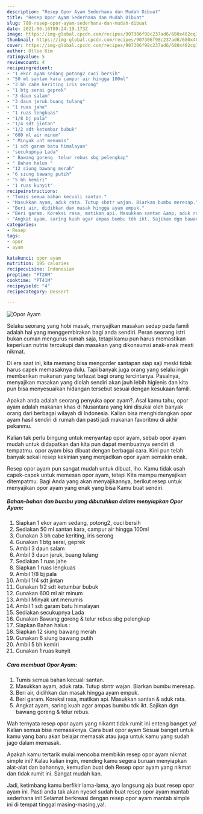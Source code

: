 ```yaml
---
description: "Resep Opor Ayam Sederhana dan Mudah Dibuat"
title: "Resep Opor Ayam Sederhana dan Mudah Dibuat"
slug: 780-resep-opor-ayam-sederhana-dan-mudah-dibuat
date: 2021-06-16T09:24:19.173Z
image: https://img-global.cpcdn.com/recipes/907306f98c237ad6/680x482cq70/opor-ayam-foto-resep-utama.jpg
thumbnail: https://img-global.cpcdn.com/recipes/907306f98c237ad6/680x482cq70/opor-ayam-foto-resep-utama.jpg
cover: https://img-global.cpcdn.com/recipes/907306f98c237ad6/680x482cq70/opor-ayam-foto-resep-utama.jpg
author: Ollie Kim
ratingvalue: 5
reviewcount: 4
recipeingredient:
- "1 ekor ayam sedang potong2 cuci bersih"
- "50 ml santan kara campur air hingga 100ml"
- "3 bh cabe keriting iris serong"
- "1 btg serai geprek"
- "3 daun salam"
- "3 daun jeruk buang tulang"
- "1 ruas jahe"
- "1 ruas lengkuas"
- "1/8 bj pala"
- "1/4 sdt jintan"
- "1/2 sdt ketumbar bubuk"
- "600 ml air minum"
- " Minyak unt menumis"
- "1 sdt garam batu himalayan"
- "secukupnya Lada"
- " Bawang goreng  telur rebus sbg pelengkap"
- " Bahan halus "
- "12 siung bawang merah"
- "6 siung bawang putih"
- "5 bh kemiri"
- "1 ruas kunyit"
recipeinstructions:
- "Tumis semua bahan kecuali santan."
- "Masukkan ayam, aduk rata. Tutup sbntr wajan. Biarkan bumbu meresap."
- "Beri air, didihkan dan masak hingga ayam empuk."
- "Beri garam. Koreksi rasa, matikan api. Masukkan santan &amp; aduk rata."
- "Angkat ayam, saring kuah agar ampas bumbu tdk ikt. Sajikan dgn bawang goreng &amp; telur rebus."
categories:
- Resep
tags:
- opor
- ayam

katakunci: opor ayam 
nutrition: 195 calories
recipecuisine: Indonesian
preptime: "PT20M"
cooktime: "PT41M"
recipeyield: "4"
recipecategory: Dessert

---
```



![Opor Ayam](https://img-global.cpcdn.com/recipes/907306f98c237ad6/680x482cq70/opor-ayam-foto-resep-utama.jpg)

Selaku seorang yang hobi masak, menyajikan masakan sedap pada famili adalah hal yang menggembirakan bagi anda sendiri. Peran seorang istri bukan cuman mengurus rumah saja, tetapi kamu pun harus memastikan keperluan nutrisi tercukupi dan masakan yang dikonsumsi anak-anak mesti nikmat.

Di era  saat ini, kita memang bisa mengorder santapan siap saji meski tidak harus capek memasaknya dulu. Tapi banyak juga orang yang selalu ingin memberikan makanan yang terlezat bagi orang tercintanya. Pasalnya, menyajikan masakan yang diolah sendiri akan jauh lebih higienis dan kita pun bisa menyesuaikan hidangan tersebut sesuai dengan kesukaan famili. 



Apakah anda adalah seorang penyuka opor ayam?. Asal kamu tahu, opor ayam adalah makanan khas di Nusantara yang kini disukai oleh banyak orang dari berbagai wilayah di Indonesia. Kalian bisa menghidangkan opor ayam hasil sendiri di rumah dan pasti jadi makanan favoritmu di akhir pekanmu.

Kalian tak perlu bingung untuk menyantap opor ayam, sebab opor ayam mudah untuk didapatkan dan kita pun dapat membuatnya sendiri di tempatmu. opor ayam bisa dibuat dengan berbagai cara. Kini pun telah banyak sekali resep kekinian yang menjadikan opor ayam semakin enak.

Resep opor ayam pun sangat mudah untuk dibuat, lho. Kamu tidak usah capek-capek untuk memesan opor ayam, tetapi Kita mampu menyajikan ditempatmu. Bagi Anda yang akan menyajikannya, berikut resep untuk menyajikan opor ayam yang enak yang bisa Kamu buat sendiri.

<!--inarticleads1-->

##### Bahan-bahan dan bumbu yang dibutuhkan dalam menyiapkan Opor Ayam:

1. Siapkan 1 ekor ayam sedang, potong2, cuci bersih
1. Sediakan 50 ml santan kara, campur air hingga 100ml
1. Gunakan 3 bh cabe keriting, iris serong
1. Gunakan 1 btg serai, geprek
1. Ambil 3 daun salam
1. Ambil 3 daun jeruk, buang tulang
1. Sediakan 1 ruas jahe
1. Siapkan 1 ruas lengkuas
1. Ambil 1/8 bj pala
1. Ambil 1/4 sdt jintan
1. Gunakan 1/2 sdt ketumbar bubuk
1. Gunakan 600 ml air minum
1. Ambil  Minyak unt menumis
1. Ambil 1 sdt garam batu himalayan
1. Sediakan secukupnya Lada
1. Gunakan  Bawang goreng &amp; telur rebus sbg pelengkap
1. Siapkan  Bahan halus :
1. Siapkan 12 siung bawang merah
1. Gunakan 6 siung bawang putih
1. Ambil 5 bh kemiri
1. Gunakan 1 ruas kunyit




<!--inarticleads2-->

##### Cara membuat Opor Ayam:

1. Tumis semua bahan kecuali santan.
1. Masukkan ayam, aduk rata. Tutup sbntr wajan. Biarkan bumbu meresap.
1. Beri air, didihkan dan masak hingga ayam empuk.
1. Beri garam. Koreksi rasa, matikan api. Masukkan santan &amp; aduk rata.
1. Angkat ayam, saring kuah agar ampas bumbu tdk ikt. Sajikan dgn bawang goreng &amp; telur rebus.




Wah ternyata resep opor ayam yang nikamt tidak rumit ini enteng banget ya! Kalian semua bisa memasaknya. Cara buat opor ayam Sesuai banget untuk kamu yang baru akan belajar memasak atau juga untuk kamu yang sudah jago dalam memasak.

Apakah kamu tertarik mulai mencoba membikin resep opor ayam nikmat simple ini? Kalau kalian ingin, mending kamu segera buruan menyiapkan alat-alat dan bahannya, kemudian buat deh Resep opor ayam yang nikmat dan tidak rumit ini. Sangat mudah kan. 

Jadi, ketimbang kamu berfikir lama-lama, ayo langsung aja buat resep opor ayam ini. Pasti anda tak akan nyesel sudah buat resep opor ayam mantab sederhana ini! Selamat berkreasi dengan resep opor ayam mantab simple ini di tempat tinggal masing-masing,ya!.

